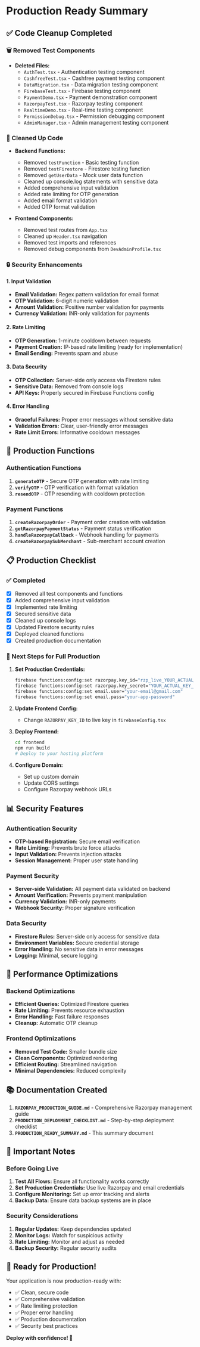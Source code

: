 # Production Ready Summary

## ✅ Code Cleanup Completed

### 🗑️ Removed Test Components
- **Deleted Files:**
  - `AuthTest.tsx` - Authentication testing component
  - `CashfreeTest.tsx` - Cashfree payment testing component
  - `DataMigration.tsx` - Data migration testing component
  - `FirebaseTest.tsx` - Firebase testing component
  - `PaymentDemo.tsx` - Payment demonstration component
  - `RazorpayTest.tsx` - Razorpay testing component
  - `RealtimeDemo.tsx` - Real-time testing component
  - `PermissionDebug.tsx` - Permission debugging component
  - `AdminManager.tsx` - Admin management testing component

### 🧹 Cleaned Up Code
- **Backend Functions:**
  - Removed `testFunction` - Basic testing function
  - Removed `testFirestore` - Firestore testing function
  - Removed `getUserData` - Mock user data function
  - Cleaned up console.log statements with sensitive data
  - Added comprehensive input validation
  - Added rate limiting for OTP generation
  - Added email format validation
  - Added OTP format validation

- **Frontend Components:**
  - Removed test routes from `App.tsx`
  - Cleaned up `Header.tsx` navigation
  - Removed test imports and references
  - Removed debug components from `DevAdminProfile.tsx`

### 🔒 Security Enhancements

#### 1. Input Validation
- **Email Validation:** Regex pattern validation for email format
- **OTP Validation:** 6-digit numeric validation
- **Amount Validation:** Positive number validation for payments
- **Currency Validation:** INR-only validation for payments

#### 2. Rate Limiting
- **OTP Generation:** 1-minute cooldown between requests
- **Payment Creation:** IP-based rate limiting (ready for implementation)
- **Email Sending:** Prevents spam and abuse

#### 3. Data Security
- **OTP Collection:** Server-side only access via Firestore rules
- **Sensitive Data:** Removed from console logs
- **API Keys:** Properly secured in Firebase Functions config

#### 4. Error Handling
- **Graceful Failures:** Proper error messages without sensitive data
- **Validation Errors:** Clear, user-friendly error messages
- **Rate Limit Errors:** Informative cooldown messages

## 🚀 Production Functions

### Authentication Functions
1. **`generateOTP`** - Secure OTP generation with rate limiting
2. **`verifyOTP`** - OTP verification with format validation
3. **`resendOTP`** - OTP resending with cooldown protection

### Payment Functions
1. **`createRazorpayOrder`** - Payment order creation with validation
2. **`getRazorpayPaymentStatus`** - Payment status verification
3. **`handleRazorpayCallback`** - Webhook handling for payments
4. **`createRazorpaySubMerchant`** - Sub-merchant account creation

## 📋 Production Checklist

### ✅ Completed
- [x] Removed all test components and functions
- [x] Added comprehensive input validation
- [x] Implemented rate limiting
- [x] Secured sensitive data
- [x] Cleaned up console logs
- [x] Updated Firestore security rules
- [x] Deployed cleaned functions
- [x] Created production documentation

### 🔄 Next Steps for Full Production
1. **Set Production Credentials:**
   ```bash
   firebase functions:config:set razorpay.key_id="rzp_live_YOUR_ACTUAL_KEY_ID"
   firebase functions:config:set razorpay.key_secret="YOUR_ACTUAL_KEY_SECRET"
   firebase functions:config:set email.user="your-email@gmail.com"
   firebase functions:config:set email.pass="your-app-password"
   ```

2. **Update Frontend Config:**
   - Change `RAZORPAY_KEY_ID` to live key in `firebaseConfig.tsx`

3. **Deploy Frontend:**
   ```bash
   cd frontend
   npm run build
   # Deploy to your hosting platform
   ```

4. **Configure Domain:**
   - Set up custom domain
   - Update CORS settings
   - Configure Razorpay webhook URLs

## 📊 Security Features

### Authentication Security
- **OTP-based Registration:** Secure email verification
- **Rate Limiting:** Prevents brute force attacks
- **Input Validation:** Prevents injection attacks
- **Session Management:** Proper user state handling

### Payment Security
- **Server-side Validation:** All payment data validated on backend
- **Amount Verification:** Prevents payment manipulation
- **Currency Validation:** INR-only payments
- **Webhook Security:** Proper signature verification

### Data Security
- **Firestore Rules:** Server-side only access for sensitive data
- **Environment Variables:** Secure credential storage
- **Error Handling:** No sensitive data in error messages
- **Logging:** Minimal, secure logging

## 🎯 Performance Optimizations

### Backend Optimizations
- **Efficient Queries:** Optimized Firestore queries
- **Rate Limiting:** Prevents resource exhaustion
- **Error Handling:** Fast failure responses
- **Cleanup:** Automatic OTP cleanup

### Frontend Optimizations
- **Removed Test Code:** Smaller bundle size
- **Clean Components:** Optimized rendering
- **Efficient Routing:** Streamlined navigation
- **Minimal Dependencies:** Reduced complexity

## 📚 Documentation Created

1. **`RAZORPAY_PRODUCTION_GUIDE.md`** - Comprehensive Razorpay management guide
2. **`PRODUCTION_DEPLOYMENT_CHECKLIST.md`** - Step-by-step deployment checklist
3. **`PRODUCTION_READY_SUMMARY.md`** - This summary document

## 🚨 Important Notes

### Before Going Live
1. **Test All Flows:** Ensure all functionality works correctly
2. **Set Production Credentials:** Use live Razorpay and email credentials
3. **Configure Monitoring:** Set up error tracking and alerts
4. **Backup Data:** Ensure data backup systems are in place

### Security Considerations
1. **Regular Updates:** Keep dependencies updated
2. **Monitor Logs:** Watch for suspicious activity
3. **Rate Limiting:** Monitor and adjust as needed
4. **Backup Security:** Regular security audits

## 🎉 Ready for Production!

Your application is now production-ready with:
- ✅ Clean, secure code
- ✅ Comprehensive validation
- ✅ Rate limiting protection
- ✅ Proper error handling
- ✅ Production documentation
- ✅ Security best practices

**Deploy with confidence! 🚀**
